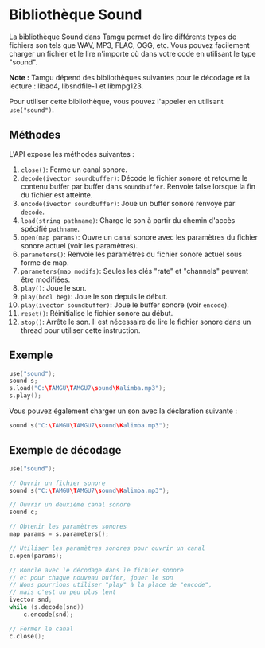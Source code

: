 # Bibliothèque Sound

La bibliothèque Sound dans Tamgu permet de lire différents types de fichiers son tels que WAV, MP3, FLAC, OGG, etc. Vous pouvez facilement charger un fichier et le lire n'importe où dans votre code en utilisant le type "sound".

**Note :** Tamgu dépend des bibliothèques suivantes pour le décodage et la lecture : libao4, libsndfile-1 et libmpg123.

Pour utiliser cette bibliothèque, vous pouvez l'appeler en utilisant `use("sound")`.

## Méthodes

L'API expose les méthodes suivantes :

1. `close()`: Ferme un canal sonore.
2. `decode(ivector soundbuffer)`: Décode le fichier sonore et retourne le contenu buffer par buffer dans `soundbuffer`. Renvoie false lorsque la fin du fichier est atteinte.
3. `encode(ivector soundbuffer)`: Joue un buffer sonore renvoyé par `decode`.
4. `load(string pathname)`: Charge le son à partir du chemin d'accès spécifié `pathname`.
5. `open(map params)`: Ouvre un canal sonore avec les paramètres du fichier sonore actuel (voir les paramètres).
6. `parameters()`: Renvoie les paramètres du fichier sonore actuel sous forme de map.
7. `parameters(map modifs)`: Seules les clés "rate" et "channels" peuvent être modifiées.
8. `play()`: Joue le son.
9. `play(bool beg)`: Joue le son depuis le début.
10. `play(ivector soundbuffer)`: Joue le buffer sonore (voir `encode`).
11. `reset()`: Réinitialise le fichier sonore au début.
12. `stop()`: Arrête le son. Il est nécessaire de lire le fichier sonore dans un thread pour utiliser cette instruction.

## Exemple

```cpp
use("sound");
sound s;
s.load("C:\TAMGU\TAMGU7\sound\Kalimba.mp3");
s.play();
```

Vous pouvez également charger un son avec la déclaration suivante :

```cpp
sound s("C:\TAMGU\TAMGU7\sound\Kalimba.mp3");
```

## Exemple de décodage

```cpp
use("sound");

// Ouvrir un fichier sonore
sound s("C:\TAMGU\TAMGU7\sound\Kalimba.mp3");

// Ouvrir un deuxième canal sonore
sound c;

// Obtenir les paramètres sonores
map params = s.parameters();

// Utiliser les paramètres sonores pour ouvrir un canal
c.open(params);

// Boucle avec le décodage dans le fichier sonore
// et pour chaque nouveau buffer, jouer le son
// Nous pourrions utiliser "play" à la place de "encode",
// mais c'est un peu plus lent
ivector snd;
while (s.decode(snd))
    c.encode(snd);

// Fermer le canal
c.close();
```